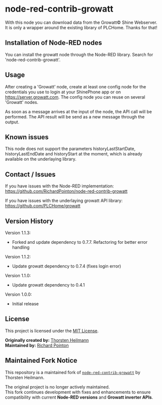 # node-red-contrib-growatt

With this node you can download data from the Growatt© Shine Webserver. It is only a wrapper around the existing library of PLCHome. Thanks for that!


## Installation of Node-RED nodes

You can install the growatt node through the Node-RED library. Search for 'node-red-contrib-growatt'.


## Usage

After creating a 'Growatt' node, create at least one config node for the credentials you use to login at your ShinePhone app or on https://server.growatt.com. The config node you can reuse on several 'Growatt' nodes.

As soon as a message arrives at the input of the node, the API call will be performed. The API result will be send as a new message through the output.


## Known issues

This node does not support the parameters historyLastStartDate, historyLastEndDate and historyStart at the moment, which is already available on the underlaying library.


## Contact / Issues

If you have issues with the Node-RED implementation: https://github.com/RichardPointon/node-red-contrib-growatt

If you have issues with the underlaying growatt API library: https://github.com/PLCHome/growatt


## Version History
Version 1.1.3:
- Forked and update dependency to 0.7.7. Refactoring for better error handling

Version 1.1.2:
- Update growatt dependency to 0.7.4 (fixes login error)

Version 1.1.0:
- Update growatt dependency to 0.4.1

Version 1.0.0:
- Initial release

## License

This project is licensed under the [MIT License](LICENSE).

**Originally created by:** [Thorsten Heilmann](https://github.com/Looking4Cache)  
**Maintained by:** [Richard Pointon](https://github.com/RichardPointon)


## Maintained Fork Notice

This repository is a maintained fork of [`node-red-contrib-growatt`](https://github.com/Looking4Cache/node-red-contrib-growatt) by Thorsten Heilmann.

The original project is no longer actively maintained.  
This fork continues development with fixes and enhancements to ensure
compatibility with current **Node-RED versions** and **Growatt inverter APIs**.

